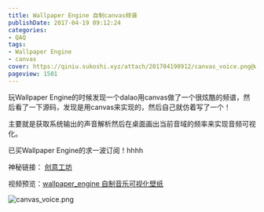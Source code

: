 ```yaml
---
title: Wallpaper Engine 自制canvas频谱
publishDate: 2017-04-19 09:12:24
categories:
- QAQ
tags:
- Wallpaper Engine
- canvas
cover: https://qiniu.sukoshi.xyz/attach/201704190912/canvas_voice.png@webp
pageview: 1501
---
```


玩Wallpaper Engine的时候发现一个dalao用canvas做了一个很炫酷的频谱，然后看了一下源码，发现是用canvas来实现的，然后自己就仿着写了一个！

主要就是获取系统输出的声音解析然后在桌面画出当前音域的频率来实现音频可视化。

已买Wallpaper Engine的求一波订阅！hhhh

神秘链接： [创意工坊](http://steamcommunity.com/sharedfiles/filedetails/?id=908184092)

视频预览：[wallpaper_engine 自制音乐可视化壁纸](https://www.bilibili.com/video/av10522616/)

![canvas_voice.png](https://qiniu.sukoshi.xyz/attach/201704190912/canvas_voice.png@webp)


